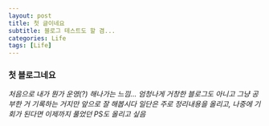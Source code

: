 ```yaml
---
layout: post
title: 첫 글이네요
subtitle: 블로그 테스트도 할 겸...
categories: Life
tags: [Life]
---
```


### 첫 블로그네요

_처음으로 내가 뭔가 운영(?) 해나가는 느낌..._
_엄청나게 거창한 블로그도 아니고 그냥 공부한 거 기록하는 거지만 앞으로 잘 해봅시다_
_일단은 주로 정리내용을 올리고, 나중에 기회가 된다면 이제까지 풀었던 PS도 올리고 싶음_

